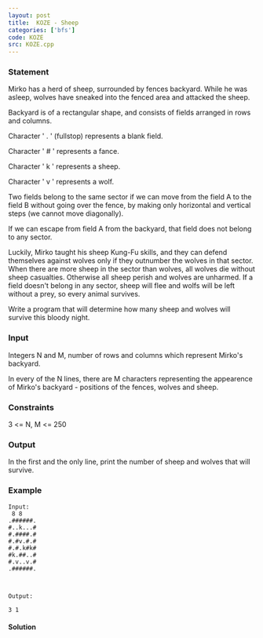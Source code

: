 ```yaml
---
layout: post
title:  KOZE - Sheep
categories: ['bfs']
code: KOZE
src: KOZE.cpp
---
```


### **Statement**

Mirko has a herd of sheep, surrounded by fences backyard. While he was asleep,
wolves have sneaked into the fenced area and attacked the sheep.

Backyard is of a rectangular shape, and consists of fields arranged in rows
and columns.

Character ' . ' (fullstop) represents a blank field.

Character ' # ' represents a fance.

Character ' k ' represents a sheep.

Character ' v ' represents a wolf.

Two fields belong to the same sector if we can move from the field A to
the field B without going over the fence, by making only horizontal
and vertical steps (we cannot move diagonally).

If we can escape from field A from the backyard, that field does not belong to
any sector.

Luckily, Mirko taught his sheep Kung-Fu skills, and they can defend
themselves against wolves only if they outnumber the wolves in that sector.
When there are more sheep in the sector than wolves, all wolves die without
sheep casualties. Otherwise all sheep perish and wolves are unharmed. If a
field doesn't belong in any sector, sheep will flee and wolfs will be left
without a prey, so every animal survives.

Write a program that will determine how many sheep and wolves will survive
this bloody night.

### Input

Integers N and M, number of rows and columns which represent Mirko's backyard.

In every of the N lines, there are M characters representing the appearence of
Mirko's backyard - positions of the fences, wolves and sheep.

### Constraints

3 <= N, M <= 250

### Output

In the first and the only line, print the number of sheep and wolves
that will survive.

### Example

    
    
    Input:  
     8 8    
    .######.    
    #..k...#    
    #.####.#    
    #.#v.#.#    
    #.#.k#k#    
    #k.##..#    
    #.v..v.#    
    .######.
    
    Output:
    3 1
    



#### **Solution**



